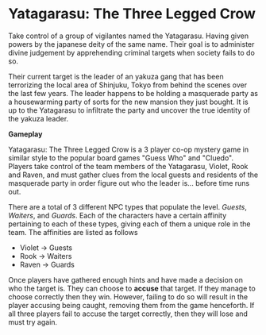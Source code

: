 # Yatagarasu: The Three Legged Crow
Take control of a group of vigilantes named the Yatagarasu. Having given powers by the japanese deity of the same name. Their goal is to administer divine judgement by apprehending criminal targets when society fails to do so.

Their current target is the leader of an yakuza gang that has been terrorizing the local area of Shinjuku, Tokyo from behind the scenes over the last few years. The leader happens to be holding a masquerade party as a housewarming party of sorts for the new mansion they just bought. It is up to the Yatagarasu to infiltrate the party and uncover the true identity of the yakuza leader.
  
**Gameplay**

Yatagarasu: The Three Legged Crow is a 3 player co-op mystery game in similar style to the popular board games "Guess Who" and "Cluedo". Players take control of the team members of the Yatagarasu, Violet, Rook and Raven, and must gather clues from the local guests and residents of the masquerade party in order figure out who the leader is... before time runs out.

There are a total of 3 different NPC types that populate the level. _Guests_, _Waiters_, and _Guards_. Each of the characters have a certain affinity pertaining to each of these types, giving each of them a unique role in the team. The affinities are listed as follows

- Violet -> Guests
- Rook -> Waiters
- Raven -> Guards

Once players have gathered enough hints and have made a decision on who the target is. They can choose to **accuse** that target. If they manage to choose correctly then they win. However, failing to do so will result in the player accusing being caught, removing them from the game henceforth. If all three players fail to accuse the target correctly, then they will lose and must try again.
